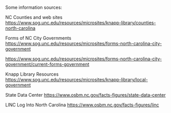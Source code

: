 Some information sources:

NC Counties and web sites
https://www.sog.unc.edu/resources/microsites/knapp-library/counties-north-carolina

Forms of NC City Governments
https://www.sog.unc.edu/resources/microsites/forms-north-carolina-city-government

https://www.sog.unc.edu/resources/microsites/forms-north-carolina-city-government/current-forms-government  


Knapp Library Resources
https://www.sog.unc.edu/resources/microsites/knapp-library/local-government

State Data Center
https://www.osbm.nc.gov/facts-figures/state-data-center

LINC Log Into North Carolina
https://www.osbm.nc.gov/facts-figures/linc
